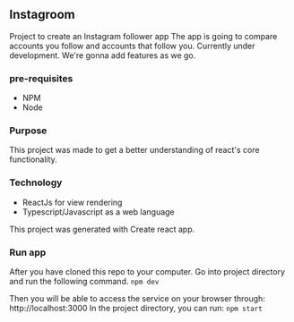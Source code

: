 ## Instagroom

Project to create an Instagram follower app 
The app is going to compare accounts you follow and accounts that follow you.
Currently under development. We're gonna add features as we go.

### pre-requisites

* NPM
* Node

### Purpose 

This project was made to get a better understanding of react's core functionality.

### Technology

* ReactJs for view rendering
* Typescript/Javascript as a web language

This project was generated with Create react app.

### Run app

After you have cloned this repo to your computer. Go into project directory and run the following command.
```npm dev```

Then you will be able to access the service on your browser through: http://localhost:3000
In the project directory, you can run: `npm start`
